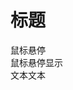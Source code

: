 # 标题

<span class="mouse-event">       
        鼠标悬停
        <div class="show">  
            <span>鼠标悬停显示</span>
        </div>
</span>文本文本